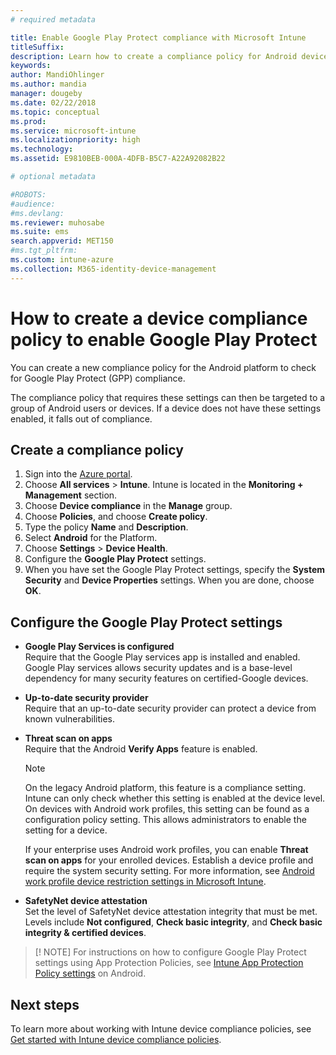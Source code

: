 ```yaml
---
# required metadata

title: Enable Google Play Protect compliance with Microsoft Intune
titleSuffix: 
description: Learn how to create a compliance policy for Android devices to enable Google Play Protect.
keywords:
author: MandiOhlinger
ms.author: mandia
manager: dougeby
ms.date: 02/22/2018
ms.topic: conceptual
ms.prod:
ms.service: microsoft-intune
ms.localizationpriority: high
ms.technology:
ms.assetid: E9810BEB-000A-4DFB-B5C7-A22A92082B22

# optional metadata

#ROBOTS:
#audience:
#ms.devlang:
ms.reviewer: muhosabe
ms.suite: ems
search.appverid: MET150
#ms.tgt_pltfrm:
ms.custom: intune-azure
ms.collection: M365-identity-device-management
---
```


# How to create a device compliance policy to enable Google Play Protect

You can create a new compliance policy for the Android platform to check for Google Play Protect (GPP) compliance.

The compliance policy that requires these settings can then be targeted to a group of Android users or devices. If a device does not have these settings enabled, it falls out of compliance.

## Create a compliance policy

1. Sign into the [Azure portal](https://portal.azure.com).
2. Choose **All services** > **Intune**. Intune is located in the **Monitoring + Management** section.
2. Choose **Device compliance** in the **Manage** group. 
3. Choose **Policies**, and choose **Create policy**.
4. Type the policy **Name** and **Description**.
5. Select **Android** for the Platform.
6. Choose **Settings** > **Device Health**.
7. Configure the **Google Play Protect** settings.
8. When you have set the Google Play Protect settings, specify the **System Security** and **Device Properties** settings. When you are done, choose **OK**.

## Configure the Google Play Protect settings

 - **Google Play Services is configured**  
   Require that the Google Play services app is installed and enabled. Google Play services allows security updates and is a base-level dependency for many security features on certified-Google devices.
 - **Up-to-date security provider**  
   Require that an up-to-date security provider can protect a device from known vulnerabilities.
 - **Threat scan on apps**  
   Require that the Android **Verify Apps** feature is enabled.
    > [!Note]  
    > On the legacy Android platform, this feature is a compliance setting. Intune can only check whether this setting is enabled at the device level. On devices with Android work profiles, this setting can be found as a configuration policy setting. This allows administrators to enable the setting for a device.

    If your enterprise uses Android work profiles, you can enable **Threat scan on apps** for your enrolled devices. Establish a device profile and require the system security setting. For more information, see [Android work profile device restriction settings in Microsoft Intune](device-restrictions-android-for-work.md).

 - **SafetyNet device attestation**  
   Set the level of SafetyNet device attestation integrity that must be met. Levels include **Not configured**, **Check basic integrity**, and **Check basic integrity & certified devices**.

> [! NOTE] For instructions on how to configure Google Play Protect settings using App Protection Policies, see [Intune App Protection Policy settings](https://docs.microsoft.com/en-us/intune/app-protection-policy-settings-android#conditional-launch) on Android. 

## Next steps

To learn more about working with Intune device compliance policies, see [Get started with Intune device compliance policies](device-compliance-get-started.md).
